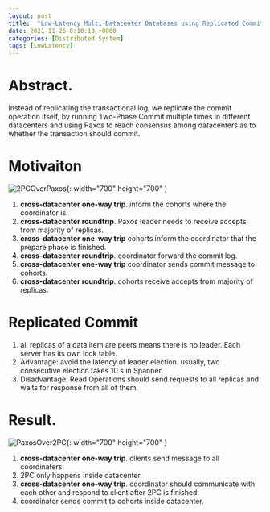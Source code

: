 ```yaml
---
layout: post
title:  "Low-Latency Multi-Datacenter Databases using Replicated Commit Note"
date: 2021-11-26 8:10:10 +0800
categories: [Distributed System]
tags: [LowLatency]
---
```


# Abstract.
Instead of replicating the transactional log, we replicate the commit operation itself, by running Two-Phase Commit multiple times
in different datacenters and using Paxos to reach consensus among datacenters as to whether the transaction should commit.  


# Motivaiton
![2PCOverPaxos](https://raw.githubusercontent.com/cheng1621/cheng1621.github.io/main/_posts/sample/2PCOverPaxos.png){: width="700" height="700" }
1. **cross-datacenter one-way trip**. inform the cohorts where the coordinator is.   
2. **cross-datacenter roundtrip**. Paxos leader needs to receive accepts from majority of replicas.    
3. **cross-datacenter one-way trip** cohorts inform the coordinator that the prepare phase is finished.   
4. **cross-datacenter roundtrip**. coordinator forward the commit log.   
5. **cross-datacenter one-way trip** coordinator sends commit message to cohorts.   
6. **cross-datacenter roundtrip**. cohorts receive accepts from majority of replicas.   

# Replicated Commit
1. all replicas of a data item are peers means there is no leader. Each server has its own lock table.  
2. Advantage: avoid the latency of leader election. usually, two consecutive election takes 10 s in Spanner.  
3. Disadvantage: Read Operations should send requests to all replicas and waits for response from all of them.

# Result.
![PaxosOver2PC](https://raw.githubusercontent.com/cheng1621/cheng1621.github.io/main/_posts/sample/PaxosOver2PC.png){: width="700" height="700" }
1. **cross-datacenter one-way trip**. clients send message to all coordinaters.  
2. 2PC only happens inside datacenter.  
3. **cross-datacenter one-way trip**. coordinator should communicate with each other and respond to client after 2PC is finished.  
4. coordinator sends commit to cohorts inside datacenter.  
